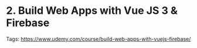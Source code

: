 # 2. Build Web Apps with Vue JS 3 & Firebase

Tags: https://www.udemy.com/course/build-web-apps-with-vuejs-firebase/